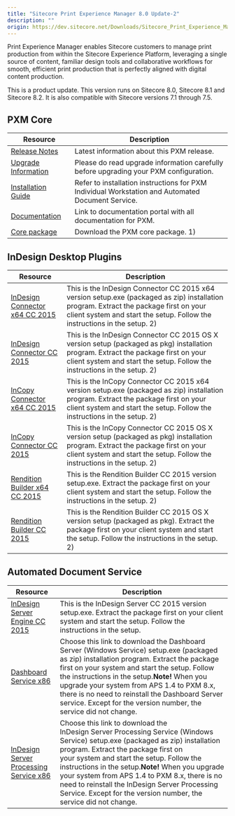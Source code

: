 ```yaml
---
title: "Sitecore Print Experience Manager 8.0 Update-2"
description: ""
origin: https://dev.sitecore.net/Downloads/Sitecore_Print_Experience_Manager/8_0/PXM_80_U2.aspx
---
```


Print Experience Manager enables Sitecore customers to manage print production from within the Sitecore Experience Platform, leveraging a single source of content, familiar design tools and collaborative workflows for smooth, efficient print production that is perfectly aligned with digital content production.

  <Alert variant='warning' mb={4}>
    <AlertIcon />
    This is a product update. This version runs on Sitecore 8.0, Sitecore 8.1 and Sitecore 8.2. It is also compatible with Sitecore versions 7.1 through 7.5.
  </Alert>
  

## PXM Core

 | Resource | Description |
 | --- | --- |
 | [Release Notes](/downloads/Sitecore_Print_Experience_Manager/8_0/PXM_80_U2/Release_Notes) | Latest information about this PXM release. |
 | [Upgrade Information](/downloads/Sitecore_Print_Experience_Manager/8_0/Sitecore_Print_Experience_Manager_for_8_0/Upgrade_Information_IW) | Please do read upgrade information carefully before upgrading your PXM configuration. |
 | [Installation Guide](https://scdp.blob.core.windows.net/downloads/Sitecore%20Print%20Experience%20Manager/8%200/PXM%2080%20U2/Secure/PXM%20Server_Installation%20_Guide_SC8.pdf) | Refer to installation instructions for PXM Individual Workstation and Automated Document Service. |
 | [Documentation](https://doc.sitecore.net/products/print%20experience%20manager) | Link to documentation portal with all documentation for PXM. |
 | [Core package](https://scdp.blob.core.windows.net/downloads/Sitecore%20Print%20Experience%20Manager/8%200/Sitecore%20Print%20Experience%20Manager%20for%208%200/Secure/Print%20Experience%20Manager%208.0%20rev.%20150202.zip) | Download the PXM core package. 1) |

## InDesign Desktop Plugins

 | Resource | Description |
 | --- | --- |
 | [InDesign Connector x64 CC 2015](https://scdp.blob.core.windows.net/downloads/Sitecore%20Print%20Experience%20Manager/8%200/PXM%2080%20U1/Secure/IDConnectorSetup%20x64%20CC2015%208.0%20rev.%20151210%20(msi).ZIP) | This is the InDesign Connector CC 2015 x64 version setup.exe (packaged as zip) installation program. Extract the package first on your client system and start the setup. Follow the instructions in the setup. 2) |
 | [InDesign Connector CC 2015](https://scdp.blob.core.windows.net/downloads/Sitecore%20Print%20Experience%20Manager/8%200/PXM%2080%20U1/Secure/IDConnectorSetup%20CC%202015%208.0%20rev.%20151210.pkg) | This is the InDesign Connector CC 2015 OS X version setup (packaged as pkg) installation program. Extract the package first on your client system and start the setup. Follow the instructions in the setup. 2) |
 | [InCopy Connector x64 CC 2015](https://scdp.blob.core.windows.net/downloads/Sitecore%20Print%20Experience%20Manager/8%200/PXM%2080%20U1/Secure/ICConnectorSetup%20x64%20CC2015%208.0%20rev.%20151210%20(msi).ZIP) | This is the InCopy Connector CC 2015 x64 version setup.exe (packaged as zip) installation program. Extract the package first on your client system and start the setup. Follow the instructions in the setup. 2) |
 | [InCopy Connector CC 2015](https://scdp.blob.core.windows.net/downloads/Sitecore%20Print%20Experience%20Manager/8%200/PXM%2080%20U1/Secure/ICConnectorSetup%20CC%202015%208.0%20rev.%20151210.pkg) | This is the InCopy Connector CC 2015 OS X version setup (packaged as pkg) installation program. Extract the package first on your client system and start the setup. Follow the instructions in the setup. 2) |
 | [Rendition Builder x64 CC 2015](https://scdp.blob.core.windows.net/downloads/Sitecore%20Print%20Experience%20Manager/8%200/PXM%2080%20U1/Secure/RenditionBuilderSetup%20x64%20CC2015%208.0%20rev.%20151208%20(msi).ZIP) | This is the Rendition Builder CC 2015 version setup.exe. Extract the package first on your client system and start the setup. Follow the instructions in the setup. 2) |
 | [Rendition Builder CC 2015](https://scdp.blob.core.windows.net/downloads/Sitecore%20Print%20Experience%20Manager/8%200/PXM%2080%20U1/Secure/RenditionBuilderSetup%20CC%202015%208.0%20rev.%20151208.pkg) | This is the Rendition Builder CC 2015 OS X version setup (packaged as pkg). Extract the package first on your client system and start the setup. Follow the instructions in the setup. 2) |

## Automated Document Service

 | Resource | Description |
 | --- | --- |
 | [InDesign Server Engine CC 2015](https://scdp.blob.core.windows.net/downloads/Sitecore%20Print%20Experience%20Manager/8%200/PXM%2080%20U1/Secure/IDSEngineSetup%20x64%20CC2015%208.0%20rev.%20151210%20(msi).ZIP) | This is the InDesign Server CC 2015 version setup.exe. Extract the package first on your client system and start the setup. Follow the instructions in the setup. |
 | [Dashboard Service x86](https://scdp.blob.core.windows.net/downloads/Sitecore%20Print%20Experience%20Manager/8%200/Sitecore%20Print%20Experience%20Manager%20for%208%200/Secure/PrintStudioDashboardServerSetup%20x86%208.0%20rev.%20150202.zip) | Choose this link to download the Dashboard Server (Windows Service) setup.exe (packaged as zip) installation program. Extract the package first on your system and start the setup. Follow the instructions in the setup.**Note!** When you upgrade your system from APS 1.4 to PXM 8.x, there is no need to reinstall the Dashboard Server service. Except for the version number, the service did not change. |
 | [InDesign Server Processing Service x86](https://scdp.blob.core.windows.net/downloads/Sitecore%20Print%20Experience%20Manager/8%200/Sitecore%20Print%20Experience%20Manager%20for%208%200/Secure/PrintStudioInDesignServiceSetup%20x86%208.0%20rev.%20150202.zip) | Choose this link to download the InDesign Server Processing Service (Windows Service) setup.exe (packaged as zip) installation program. Extract the package first on your system and start the setup. Follow the instructions in the setup.**Note!** When you upgrade your system from APS 1.4 to PXM 8.x, there is no need to reinstall the InDesign Server Processing Service. Except for the version number, the service did not change. |